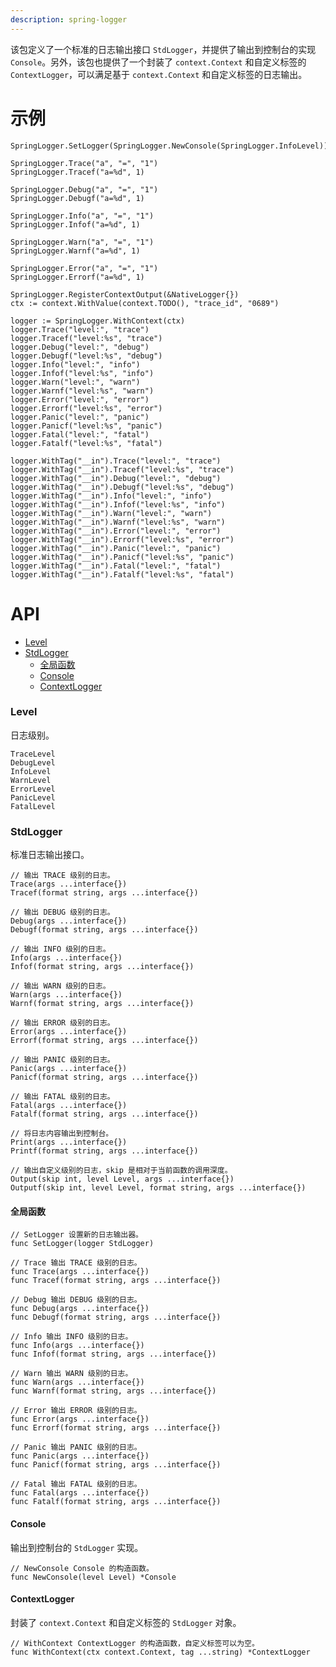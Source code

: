 ```yaml
---
description: spring-logger
---
```


该包定义了一个标准的日志输出接口 `StdLogger`，并提供了输出到控制台的实现 `Console`。另外，该包也提供了一个封装了 `context.Context` 和自定义标签的 `ContextLogger`，可以满足基于 `context.Context` 和自定义标签的日志输出。

# 示例

```
SpringLogger.SetLogger(SpringLogger.NewConsole(SpringLogger.InfoLevel))

SpringLogger.Trace("a", "=", "1")
SpringLogger.Tracef("a=%d", 1)

SpringLogger.Debug("a", "=", "1")
SpringLogger.Debugf("a=%d", 1)

SpringLogger.Info("a", "=", "1")
SpringLogger.Infof("a=%d", 1)

SpringLogger.Warn("a", "=", "1")
SpringLogger.Warnf("a=%d", 1)

SpringLogger.Error("a", "=", "1")
SpringLogger.Errorf("a=%d", 1)
```

```
SpringLogger.RegisterContextOutput(&NativeLogger{})
ctx := context.WithValue(context.TODO(), "trace_id", "0689")

logger := SpringLogger.WithContext(ctx)
logger.Trace("level:", "trace")
logger.Tracef("level:%s", "trace")
logger.Debug("level:", "debug")
logger.Debugf("level:%s", "debug")
logger.Info("level:", "info")
logger.Infof("level:%s", "info")
logger.Warn("level:", "warn")
logger.Warnf("level:%s", "warn")
logger.Error("level:", "error")
logger.Errorf("level:%s", "error")
logger.Panic("level:", "panic")
logger.Panicf("level:%s", "panic")
logger.Fatal("level:", "fatal")
logger.Fatalf("level:%s", "fatal")

logger.WithTag("__in").Trace("level:", "trace")
logger.WithTag("__in").Tracef("level:%s", "trace")
logger.WithTag("__in").Debug("level:", "debug")
logger.WithTag("__in").Debugf("level:%s", "debug")
logger.WithTag("__in").Info("level:", "info")
logger.WithTag("__in").Infof("level:%s", "info")
logger.WithTag("__in").Warn("level:", "warn")
logger.WithTag("__in").Warnf("level:%s", "warn")
logger.WithTag("__in").Error("level:", "error")
logger.WithTag("__in").Errorf("level:%s", "error")
logger.WithTag("__in").Panic("level:", "panic")
logger.WithTag("__in").Panicf("level:%s", "panic")
logger.WithTag("__in").Fatal("level:", "fatal")
logger.WithTag("__in").Fatalf("level:%s", "fatal")
```

# API

- [Level](#level)
- [StdLogger](#stdlogger)
    - [全局函数](#全局函数)
    - [Console](#console)
    - [ContextLogger](#contextlogger)

### Level

日志级别。

	TraceLevel
	DebugLevel
	InfoLevel
	WarnLevel
	ErrorLevel
	PanicLevel
	FatalLevel

### StdLogger

标准日志输出接口。

	// 输出 TRACE 级别的日志。
	Trace(args ...interface{})
	Tracef(format string, args ...interface{})

	// 输出 DEBUG 级别的日志。
	Debug(args ...interface{})
	Debugf(format string, args ...interface{})

	// 输出 INFO 级别的日志。
	Info(args ...interface{})
	Infof(format string, args ...interface{})

	// 输出 WARN 级别的日志。
	Warn(args ...interface{})
	Warnf(format string, args ...interface{})

	// 输出 ERROR 级别的日志。
	Error(args ...interface{})
	Errorf(format string, args ...interface{})

	// 输出 PANIC 级别的日志。
	Panic(args ...interface{})
	Panicf(format string, args ...interface{})

	// 输出 FATAL 级别的日志。
	Fatal(args ...interface{})
	Fatalf(format string, args ...interface{})

	// 将日志内容输出到控制台。
	Print(args ...interface{})
	Printf(format string, args ...interface{})

	// 输出自定义级别的日志，skip 是相对于当前函数的调用深度。
	Output(skip int, level Level, args ...interface{})
	Outputf(skip int, level Level, format string, args ...interface{})

#### 全局函数

	// SetLogger 设置新的日志输出器。
	func SetLogger(logger StdLogger)

	// Trace 输出 TRACE 级别的日志。
	func Trace(args ...interface{})
	func Tracef(format string, args ...interface{})

	// Debug 输出 DEBUG 级别的日志。
	func Debug(args ...interface{})
	func Debugf(format string, args ...interface{})

	// Info 输出 INFO 级别的日志。
	func Info(args ...interface{})
	func Infof(format string, args ...interface{})

	// Warn 输出 WARN 级别的日志。
	func Warn(args ...interface{})
	func Warnf(format string, args ...interface{})

	// Error 输出 ERROR 级别的日志。
	func Error(args ...interface{})
	func Errorf(format string, args ...interface{})

	// Panic 输出 PANIC 级别的日志。
	func Panic(args ...interface{})
	func Panicf(format string, args ...interface{})

	// Fatal 输出 FATAL 级别的日志。
	func Fatal(args ...interface{})
	func Fatalf(format string, args ...interface{})

#### Console

输出到控制台的 `StdLogger` 实现。

    // NewConsole Console 的构造函数。
    func NewConsole(level Level) *Console

#### ContextLogger

封装了 `context.Context` 和自定义标签的 `StdLogger` 对象。

	// WithContext ContextLogger 的构造函数，自定义标签可以为空。
	func WithContext(ctx context.Context, tag ...string) *ContextLogger 